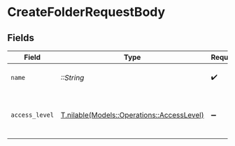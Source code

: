 # CreateFolderRequestBody


## Fields

| Field                                                                                | Type                                                                                 | Required                                                                             | Description                                                                          |
| ------------------------------------------------------------------------------------ | ------------------------------------------------------------------------------------ | ------------------------------------------------------------------------------------ | ------------------------------------------------------------------------------------ |
| `name`                                                                               | *::String*                                                                           | :heavy_check_mark:                                                                   | The name of the folder.                                                              |
| `access_level`                                                                       | [T.nilable(Models::Operations::AccessLevel)](../../models/operations/accesslevel.md) | :heavy_minus_sign:                                                                   | The access level of the folder within the workspace.                                 |